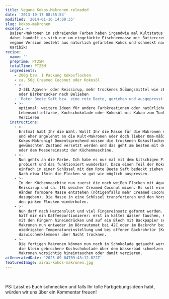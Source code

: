 ```yaml
---
title: Vegane Kokos-Makronen reloaded
date: '2013-10-17 08:55:54'
modified: '2014-01-16 14:00:35'
slug: kokos-makronen
excerpt: >-
  Baiser-Makronen in schreienden Farben haben irgendwie mal Kultstatus erreicht,
  dabei handelt es sich nur um eingefärbte Eischneemasse mit Buttercreme. Unsere
  vegane Version besteht aus natürlich gefärbtem Kokos und schmeckt nach
  Karibik!
recipe:
  name: ''
  prepTime: PT25M
  totalTime: PT25M
  ingredients:
    - 200g bzw. 1 Packung Kokosflocken
    - ca. 50g Creamed Coconut oder Kokosöl
    - >-
      2-3EL Agaven- oder Reissirup, mehr trockenes Süßungsmittel wie zB Kokos-
      oder Birkenzucker nach Belieben
    - 'Roter Beete Saft bzw. eine rote Beete, gerieben und ausgepresst'
    - >-
      optional: weitere Ideen für andere Farbkreationen oder natürliche
      Lebensmittelfarbe, Kochschokolade oder Kokosöl mit Kakao zum Tunken und
      Verzieren
  instructions:
    - >-
      Erstmal habt Ihr die Wahl: Wollt Ihr die Masse für die Makronen sehr fein
      und eher angelehnt an die Kult-Makronen oder doch lieber Oma-mäßig
      Kokos-Makronig? Dementsprechend müssen die trockenen Kokosflocken in den
      gewünschten Zustand versetzt werden und das geht am besten mit dem Mixer
      oder dem Messereinsatz der Küchenmaschine.
    - >-
      Nun gehts an die Farbe. Ich habe es nur mal mit dem kitschigen Pink
      probiert und das funktioniert wunderbar. Dazu einen Teil der Kokosflocken
      einfach in einer Schüssel mit dem Rote Beete Saft bedeckt ziehen lassen.
      Nach etwa 15min die Flocken so gut wie möglich auspressen.
    - >-
      In der Küchenmaschine nun zuerst die noch weißen Flocken mit Agaven- oder
      Reissirup und ca. 1EL weicher Creamed Coconut mixen. Es soll eine mit den
      Händen formbare Masse entstehen (nötigenfalls mehr Creamed Coconut
      dazugeben). Die Masse in eine Schüssel transferieren und den Vorgang mit
      den pinken Flocken wiederholen.
    - >-
      Nun darf nach Herzenslust und viel Fingereinsatz geformt werden. Dabei
      half mir ein Kaffeeportionierer: erst in kaltes Wasser tauchen, Kokosmasse
      mit den Fingern hineindrücken und auf ein Blech mit Backpapier setzen. Die
      Makronen nun entweder im Dörrautomat bei 42C oder im Backrohr bei der
      niedrigsten Temperatureinstellung und bei offener Backrohrtür (Kochlöffel
      dazwischenklemmen) über Nacht trocknen.
    - >-
      Die fertigen Makronen können nun noch in Schokolade getaucht werden: dazu
      die klein gebrochene Kochschokolade über dem Wasserbad schmelzen und die
      Makronen vorsichtig hineintauchen oder damit verzieren.
aiGeneratedDate: '2025-09-04T09:43:12.822Z'
featuredImage: ai/ai-kokos-makronen.jpg
---
```


<!-- Image removed (no copyright): zubereitung-kokos-makronen-1024x337.jpg -->  

[<!-- Image removed (no copyright): kokos-makronen-schoko-640x320.jpg -->](https://www.veganblatt.com/i/kokos-makronen-schoko.jpg)

PS: Lasst es Euch schmecken und falls Ihr tolle Farbgebungsideen habt, würden wir uns über ein Kommentar freuen!
